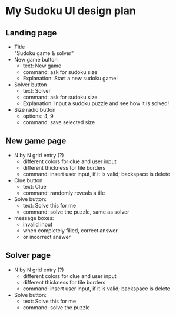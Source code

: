 # My Sudoku UI design plan

## Landing page

- Title  
    "Sudoku game & solver"
- New game button
    - text: New game
    - command: ask for sudoku size
    - Explanation: Start a new sudoku game!
- Solver button
    - text: Solver
    - command: ask for sudoku size
    - Explanation: Input a sudoku puzzle and see how it is solved!
- Size radio button
    - options: 4, 9
    - command: save selected size

## New game page

- N by N grid entry (?)
    - different colors for clue and user input
    - different thickness for tile borders
    - command: insert user input, if it is valid; backspace is delete
- Clue button
    - text: Clue
    - command: randomly reveals a tile
- Solve button:
    - text: Solve this for me
    - command: solve the puzzle, same as solver
- message boxes:
    - invalid input
    - when completely filled, correct answer
    - or incorrect answer

## Solver page

- N by N grid entry (?)
    - different colors for clue and user input
    - different thickness for tile borders
    - command: insert user input, if it is valid; backspace is delete
- Solve button:
    - text: Solve this for me
    - command: solve the puzzle